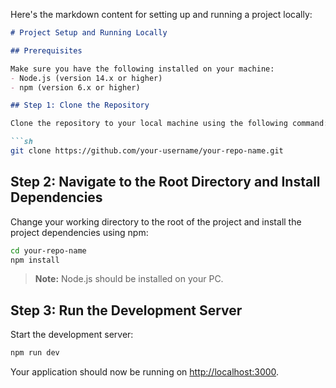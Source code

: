 Here's the markdown content for setting up and running a project locally:

```markdown
# Project Setup and Running Locally

## Prerequisites

Make sure you have the following installed on your machine:
- Node.js (version 14.x or higher)
- npm (version 6.x or higher)

## Step 1: Clone the Repository

Clone the repository to your local machine using the following command:

```sh
git clone https://github.com/your-username/your-repo-name.git
```

## Step 2: Navigate to the Root Directory and Install Dependencies

Change your working directory to the root of the project and install the project dependencies using npm:

```sh
cd your-repo-name
npm install
```

> **Note:** Node.js should be installed on your PC.

## Step 3: Run the Development Server

Start the development server:

```sh
npm run dev
```

Your application should now be running on [http://localhost:3000](http://localhost:5173).
